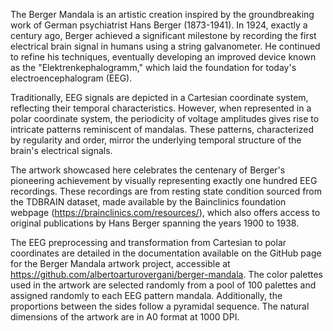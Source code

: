 The Berger Mandala is an artistic creation inspired by the groundbreaking work of German psychiatrist Hans Berger (1873-1941). In 1924, exactly a century ago, Berger achieved a significant milestone by recording the first electrical brain signal in humans using a string galvanometer. He continued to refine his techniques, eventually developing an improved device known as the "Elektrenkephalogramm," which laid the foundation for today's electroencephalogram (EEG).

Traditionally, EEG signals are depicted in a Cartesian coordinate system, reflecting their temporal characteristics. However, when represented in a polar coordinate system, the periodicity of voltage amplitudes gives rise to intricate patterns reminiscent of mandalas. These patterns, characterized by regularity and order, mirror the underlying temporal structure of the brain's electrical signals.

The artwork showcased here celebrates the centenary of Berger's pioneering achievement by visually representing exactly one hundred EEG recordings. These recordings are from resting state condition sourced from the TDBRAIN dataset, made available by the Bainclinics foundation webpage (https://brainclinics.com/resources/), which also offers access to original publications by Hans Berger spanning the years 1900 to 1938.

The EEG preprocessing and transformation from Cartesian to polar coordinates are detailed in the documentation available on the GitHub page for the Berger Mandala artwork project, accessible at https://github.com/albertoarturovergani/berger-mandala. The color palettes used in the artwork are selected randomly from a pool of 100 palettes and assigned randomly to each EEG pattern mandala. Additionally, the proportions between the sides follow a pyramidal sequence. The natural dimensions of the artwork are in A0 format at 1000 DPI.
